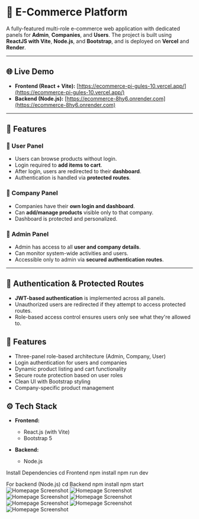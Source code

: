 # 🛒 E-Commerce Platform

A fully-featured multi-role e-commerce web application with dedicated panels for **Admin**, **Companies**, and **Users**. The project is built using **ReactJS with Vite**, **Node.js**, and **Bootstrap**, and is deployed on **Vercel** and **Render**.

---

## 🌐 Live Demo

- **Frontend (React + Vite):** [https://ecommerce-pi-gules-10.vercel.app/](https://ecommerce-pi-gules-10.vercel.app/)
- **Backend (Node.js):** [https://ecommerce-8hy6.onrender.com](https://ecommerce-8hy6.onrender.com)

---

## 🧩 Features

### 👤 User Panel
- Users can browse products without login.
- Login required to **add items to cart**.
- After login, users are redirected to their **dashboard**.
- Authentication is handled via **protected routes**.

### 🏢 Company Panel
- Companies have their **own login and dashboard**.
- Can **add/manage products** visible only to that company.
- Dashboard is protected and personalized.

### 🔐 Admin Panel
- Admin has access to all **user and company details**.
- Can monitor system-wide activities and users.
- Accessible only to admin via **secured authentication routes**.

---

## 🔐 Authentication & Protected Routes

- **JWT-based authentication** is implemented across all panels.
- Unauthorized users are redirected if they attempt to access protected routes.
- Role-based access control ensures users only see what they're allowed to.

## 🚀 Features

- Three-panel role-based architecture (Admin, Company, User)
- Login authentication for users and companies
- Dynamic product listing and cart functionality
- Secure route protection based on user roles
- Clean UI with Bootstrap styling
- Company-specific product management

## ⚙️ Tech Stack

- **Frontend:**
  - React.js (with Vite)
  - Bootstrap 5

- **Backend:**
  - Node.js

Install Dependencies
cd Frontend
npm install
npm run dev

For backend (Node.js)
cd Backend
npm install
npm start
![Homepage Screenshot](screenshot/Updateprofile.png)
![Homepage Screenshot](screenshot/Addaddress.png)
![Homepage Screenshot](screenshot/Addproduct.png)
![Homepage Screenshot](screenshot/Addtocart.png)
![Homepage Screenshot](screenshot/Companyhome.png)
![Homepage Screenshot](screenshot/Forusershome.png)
![Homepage Screenshot](screenshot/Companyproducts.png)

